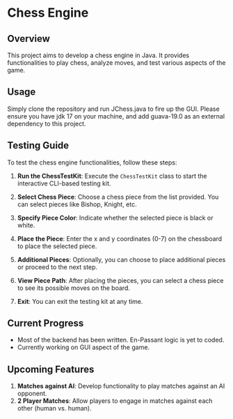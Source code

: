 # Chess Engine

## Overview
This project aims to develop a chess engine in Java. It provides functionalities to play chess, analyze moves, and test various aspects of the game.

## Usage
Simply clone the repository and run JChess.java to fire up the GUI. Please ensure you have jdk 17 on your machine, and add guava-19.0 as an external dependency to this project.

## Testing Guide
To test the chess engine functionalities, follow these steps:

1. **Run the ChessTestKit**: Execute the `ChessTestKit` class to start the interactive CLI-based testing kit.
   
2. **Select Chess Piece**: Choose a chess piece from the list provided. You can select pieces like Bishop, Knight, etc.
   
3. **Specify Piece Color**: Indicate whether the selected piece is black or white.
   
4. **Place the Piece**: Enter the x and y coordinates (0-7) on the chessboard to place the selected piece.
   
5. **Additional Pieces**: Optionally, you can choose to place additional pieces or proceed to the next step.
   
6. **View Piece Path**: After placing the pieces, you can select a chess piece to see its possible moves on the board.
   
7. **Exit**: You can exit the testing kit at any time.

## Current Progress
- Most of the backend has been written. En-Passant logic is yet to coded.
- Currently working on GUI aspect of the game.

## Upcoming Features
1. **Matches against AI**: Develop functionality to play matches against an AI opponent.
2. **2 Player Matches**: Allow players to engage in matches against each other (human vs. human).
